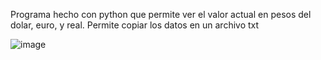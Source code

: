 Programa hecho con python que permite ver el valor actual en pesos del dolar, euro, y real. 
Permite copiar los datos en un archivo txt

![image](https://github.com/ezerosello/cotizacion-de-divisas-con-python/assets/115735657/f6d67e3a-b248-466d-8982-b5ec9883cf93)
